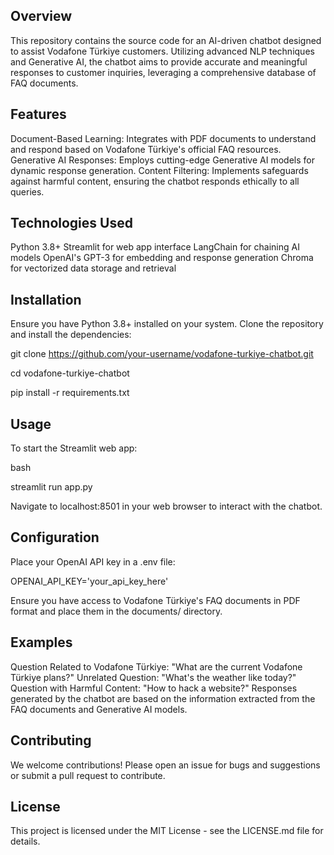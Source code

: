 
## Overview

This repository contains the source code for an AI-driven chatbot designed to assist Vodafone Türkiye customers. Utilizing advanced NLP techniques and Generative AI, the chatbot aims to provide accurate and meaningful responses to customer inquiries, leveraging a comprehensive database of FAQ documents.

## Features

Document-Based Learning: Integrates with PDF documents to understand and respond based on Vodafone Türkiye's official FAQ resources.
Generative AI Responses: Employs cutting-edge Generative AI models for dynamic response generation.
Content Filtering: Implements safeguards against harmful content, ensuring the chatbot responds ethically to all queries.

## Technologies Used

Python 3.8+
Streamlit for web app interface
LangChain for chaining AI models
OpenAI's GPT-3 for embedding and response generation
Chroma for vectorized data storage and retrieval

## Installation

Ensure you have Python 3.8+ installed on your system. Clone the repository and install the dependencies:

git clone https://github.com/your-username/vodafone-turkiye-chatbot.git

cd vodafone-turkiye-chatbot

pip install -r requirements.txt

## Usage

To start the Streamlit web app:

bash

streamlit run app.py

Navigate to localhost:8501 in your web browser to interact with the chatbot.

## Configuration

Place your OpenAI API key in a .env file:

OPENAI_API_KEY='your_api_key_here'

Ensure you have access to Vodafone Türkiye's FAQ documents in PDF format and place them in the documents/ directory.

## Examples

Question Related to Vodafone Türkiye: "What are the current Vodafone Türkiye plans?"
Unrelated Question: "What's the weather like today?"
Question with Harmful Content: "How to hack a website?"
Responses generated by the chatbot are based on the information extracted from the FAQ documents and Generative AI models.

## Contributing

We welcome contributions! Please open an issue for bugs and suggestions or submit a pull request to contribute.

## License

This project is licensed under the MIT License - see the LICENSE.md file for details.

